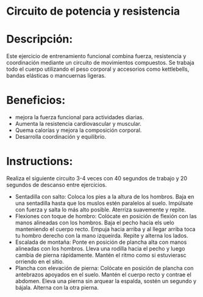# Circuito de potencia y resistencia

# Descripción:

Este ejercicio de entrenamiento funcional combina fuerza, resistencia y coordinación mediante un circuito de movimientos compuestos. Se trabaja todo el cuerpo utilizando el peso corporal y accesorios como kettlebells, bandas elásticas o mancuernas ligeras.

# Beneficios:

- mejora la fuerza funcional para actividades diarias.
- Aumenta la resistencia cardiovascular y muscular.
- Quema calorías y mejora la composición corporal.
- Desarrolla coordinación y equilibrio.

# Instructions:

Realiza el siguiente circuito 3-4 veces con 40 segundos de trabajo y 20 segundos de descanso entre ejercicios.

- Sentadilla con salto:
	Coloca los pies a la altura de los hombros.
	Baja en una sentadilla hasta que los muslos estén paralelos al suelo.
	Impúlsate con fuerza y salta lo más alto posible.
	Aterriza suavemente y repite.
- Flexiones con toque de hombro:
	Colócate en posición de flexión con las manos alineadas con los hombros.
	Baja el pecho hacia els uelo manteniendo el cuerpo recto.
	Empuja hacia arriba y al llegar arriba toca tu hombro derecho con la mano izqueirda.
	Repite y alterna los lados.
- Escalada de montaña:
	Ponte en posición de plancha alta con manos alineadas con los hombros.
	Lleva una rodilla hacia el pecho y luego cambia de pierna rápidamente.
	Mantén el ritmo como si estuvierasc orriendo en el sitio.
- Plancha con elevación de pierna:
	Colócate en posición de plancha con antebrazos apoyados en el suelo.
	Mantén el cuerpo recto y contrae el abdomen.
	Eleva una pierna sin arquear la espalda, sostén un segundo y bájala.
	Alterna con la otra pierna.
